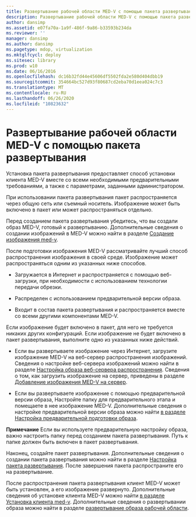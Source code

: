 ```yaml
---
title: Развертывание рабочей области MED-V с помощью пакета развертывания
description: Развертывание рабочей области MED-V с помощью пакета развертывания
author: dansimp
ms.assetid: e07fa70a-1a9f-486f-9a86-b33593b234da
ms.reviewer: ''
manager: dansimp
ms.author: dansimp
ms.pagetype: mdop, virtualization
ms.mktglfcycl: deploy
ms.sitesec: library
ms.prod: w10
ms.date: 06/16/2016
ms.openlocfilehash: dc16b32fd44e45606df5502fda2e580d404dbb19
ms.sourcegitcommit: 354664bc527d93f80687cd2eba70d1eea024c7c3
ms.translationtype: MT
ms.contentlocale: ru-RU
ms.lasthandoff: 06/26/2020
ms.locfileid: "10823632"
---
```

# Развертывание рабочей области MED-V с помощью пакета развертывания


Установка пакета развертывания предоставляет способ установки клиента MED-V вместе со всеми необходимыми предварительными требованиями, а также с параметрами, заданными администратором.

При использовании пакета развертывания пакет распространяется через общую сеть или съемный носитель. Изображение может быть включено в пакет или может распространяться отдельно.

Перед созданием пакета развертывания убедитесь, что вы создали образ MED-V, готовый к развертыванию. Дополнительные сведения о создании изображений в MED-V можно найти в разделе [Создание изображения med-v](creating-a-med-v-image.md).

После подготовки изображения MED-V рассматривайте лучший способ распространения изображения в своей среде. Изображение может распространяться одним из указанных ниже способов.

-   Загружается в Интернет и распространяется с помощью веб-загрузки, при необходимости с использованием технологии передачи обрезки.

-   Распределен с использованием предварительной версии образа.

-   Входит в состав пакета развертывания и распространяется вместе со всеми другими компонентами MED-V.

Если изображение будет включено в пакет, для него не требуется никаких других конфигураций. Если изображение не будет включено в пакет развертывания, выполните одно из указанных ниже действий.

-   Если вы развертываете изображение через Интернет, загрузите изображение MED-V на веб-сервер распространения изображений. Сведения о настройке веб-сервера изображений можно найти в разделе [Настройка образа веб-сервера распространения](how-to-configure-the-image-web-distribution-server.md). Сведения о том, как загрузить изображение на сервер, приведены в разделе [Добавление изображения MED-V на сервер](how-to-upload-a-med-v-image-to-the-server.md).

-   Если вы развертываете изображение с помощью предварительной версии образа, Настройте папку для предварительного этапа и помещаете в нее изображение MED-V. Дополнительные сведения о настройке предварительной версии образа можно найти [в разделе Настройка предварительной подготовки образа](how-to-configure-image-pre-staging.md).

**Примечание**  Если вы используете предварительную настройку образа, важно настроить папку перед созданием пакета развертывания. Путь к папке должен быть включен в пакет развертывания.

 

Наконец, создайте пакет развертывания. Дополнительные сведения о создании пакета развертывания можно найти в разделе [Настройка пакета развертывания](how-to-configure-a-deployment-package.md). После завершения пакета распространите его на развертывание.

После распространения пакета развертывания клиент MED-V может быть установлен, а его изображение развернуто. Дополнительные сведения об установке клиента MED-V можно найти [в разделе Установка клиента med-v](how-to-install-med-v-clientdeployment-package.md). Дополнительные сведения о развертывании образа можно найти в разделе [развертывание образа рабочей области](how-to-deploy-a-workspace-imagedeployment-package.md).

 

 





